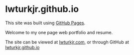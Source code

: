 # lwturkjr.github.io

This site was built using [GitHub Pages](https://pages.github.com/).

Welcome to my one page web portfolio and resume.

The site can be viewed at [lwturkjr.com](https://lwturkjr.com), or through GitHub at [lwturkjr.github.io](lwturkjr.github.io)
